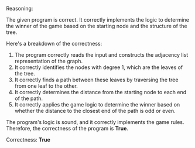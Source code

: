 Reasoning:

The given program is correct. It correctly implements the logic to determine the winner of the game based on the starting node and the structure of the tree.

Here's a breakdown of the correctness:

1. The program correctly reads the input and constructs the adjacency list representation of the graph.
2. It correctly identifies the nodes with degree 1, which are the leaves of the tree.
3. It correctly finds a path between these leaves by traversing the tree from one leaf to the other.
4. It correctly determines the distance from the starting node to each end of the path.
5. It correctly applies the game logic to determine the winner based on whether the distance to the closest end of the path is odd or even.

The program's logic is sound, and it correctly implements the game rules. Therefore, the correctness of the program is **True**.

Correctness: **True**